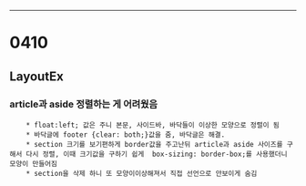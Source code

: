 ----------------------
# 0410 
## LayoutEx
### article과 aside 정렬하는 게 어려웠음

		* float:left; 값은 주니 본문, 사이드바, 바닥들이 이상한 모양으로 정렬이 됨
		* 바닥글에 footer {clear: both;}값을 줌, 바닥글은 해결.
		* section 크기를 보기편하게 border값을 주고난뒤 article과 aside 사이즈를 구해서 다시 정렬, 이때 크기값을 구하기 쉽게  box-sizing: border-box;를 사용했더니 모양이 만들어짐 
		* section을 삭제 하니 또 모양이이상해져서 직접 선언으로 안보이게 숨김
